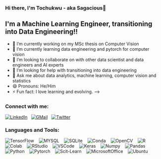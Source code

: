 ### Hi there, I'm Tochukwu - aka Sagacious👋


## I'm a Machine Learning Engineer, transitioning into Data Engineering!!


- 🔭 I’m currently working on my MSc thesis on Computer Vision
- 🌱 I’m currently learning data engineering and pytorch for computer vision
- 👯 I’m looking to collaborate on with other data scientist and data engineers and AI experts
- 🤔 I’m looking for help with transitioning into data engineering
- 💬 Ask me about data analytics, machine learning, computer vision and statistics
- 😄 Pronouns: He/Him
- ⚡ Fun fact: I love learning and evolving.
-->

### Connect with me:
[![LinkedIn](https://img.shields.io/badge/LinkedIn-0077B5?style=for-the-badge&logo=linkedin&logoColor=white)](linkedin.com/in/onyeogulu-tochukwu-ba2231178)
&nbsp;
[![GMail](https://img.shields.io/badge/Gmail-D14836?style=for-the-badge&logo=gmail&logoColor=white)](Onyeogulutochukwu@gmil.com)
&nbsp;
[![Twitter](https://img.shields.io/badge/Twitter-1DA1F2?style=for-the-badge&logo=twitter&logoColor=white)](https://twitter.com/morphy_ai)


### Languages and Tools:
![TensorFlow](https://img.shields.io/badge/TensorFlow-FF6F00?style=for-the-badge&logo=tensorflow&logoColor=white)
&nbsp;&nbsp;
![MYSQL](https://img.shields.io/badge/MySQL-005C84?style=for-the-badge&logo=mysql&logoColor=white)
&nbsp;&nbsp;
![SQLite](https://img.shields.io/badge/SQLite-07405E?style=for-the-badge&logo=sqlite&logoColor=white)
&nbsp;&nbsp;
![Conda](https://img.shields.io/badge/conda-342B029.svg?&style=for-the-badge&logo=anaconda&logoColor=white)
&nbsp;&nbsp;
![OpenCV](https://img.shields.io/badge/OpenCV-27338e?style=for-the-badge&logo=OpenCV&logoColor=white)
&nbsp;&nbsp;
![R](https://img.shields.io/badge/R-276DC3?style=for-the-badge&logo=r&logoColor=white)
&nbsp;&nbsp;
![Colab](https://img.shields.io/badge/Colab-F9AB00?style=for-the-badge&logo=googlecolab&color=525252)
&nbsp;&nbsp;
![RStudio](	https://img.shields.io/badge/RStudio-75AADB?style=for-the-badge&logo=RStudio&logoColor=white)
&nbsp;&nbsp;
![VSCode](https://img.shields.io/badge/Visual_Studio_Code-0078D4?style=for-the-badge&logo=visual%20studio%20code&logoColor=white)
&nbsp;&nbsp;
![Keras](https://img.shields.io/badge/Keras-D00000?style=for-the-badge&logo=Keras&logoColor=white)
&nbsp;&nbsp;
![Numpy](https://img.shields.io/badge/Numpy-777BB4?style=for-the-badge&logo=numpy&logoColor=white)
&nbsp;&nbsp;
![Pandas](https://img.shields.io/badge/Pandas-2C2D72?style=for-the-badge&logo=pandas&logoColor=white)
&nbsp;&nbsp;
![Python](https://img.shields.io/badge/Python-FFD43B?style=for-the-badge&logo=python&logoColor=blue)
&nbsp;&nbsp;
![Pytorch](https://img.shields.io/badge/PyTorch-EE4C2C?style=for-the-badge&logo=PyTorch&logoColor=white)
&nbsp;&nbsp;
![Scit-Learn](https://img.shields.io/badge/scikit_learn-F7931E?style=for-the-badge&logo=scikit-learn&logoColor=white)
&nbsp;&nbsp;
![MicrosoftOffice](https://img.shields.io/badge/Microsoft_Office-D83B01?style=for-the-badge&logo=microsoft-office&logoColor=white)
&nbsp;&nbsp;
![Ubuntu](https://img.shields.io/badge/Ubuntu-E95420?style=for-the-badge&logo=ubuntu&logoColor=white)
